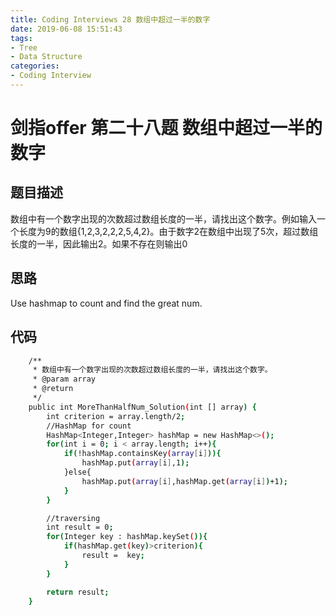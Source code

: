 ```yaml
---
title: Coding Interviews 28 数组中超过一半的数字
date: 2019-06-08 15:51:43
tags:
- Tree
- Data Structure
categories: 
- Coding Interview
---
```

# 剑指offer 第二十八题 数组中超过一半的数字

## 题目描述
数组中有一个数字出现的次数超过数组长度的一半，请找出这个数字。例如输入一个长度为9的数组{1,2,3,2,2,2,5,4,2}。由于数字2在数组中出现了5次，超过数组长度的一半，因此输出2。如果不存在则输出0

<!--more-->
## 思路
Use hashmap to count and find the great num.

## 代码
``` bash
    /**
     * 数组中有一个数字出现的次数超过数组长度的一半，请找出这个数字。
     * @param array
     * @return
     */
    public int MoreThanHalfNum_Solution(int [] array) {
        int criterion = array.length/2;
        //HashMap for count
        HashMap<Integer,Integer> hashMap = new HashMap<>();
        for(int i = 0; i < array.length; i++){
            if(!hashMap.containsKey(array[i])){
                hashMap.put(array[i],1);
            }else{
                hashMap.put(array[i],hashMap.get(array[i])+1);
            }
        }

        //traversing
        int result = 0;
        for(Integer key : hashMap.keySet()){
            if(hashMap.get(key)>criterion){
                result =  key;
            }
        }

        return result;
    }
```
